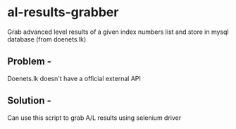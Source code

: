 # al-results-grabber
Grab advanced level results of a given index numbers list and store in mysql database (from doenets.lk) 

## Problem -
  Doenets.lk doesn't have a official external API
## Solution -
  Can use this script to grab A/L results using selenium driver
